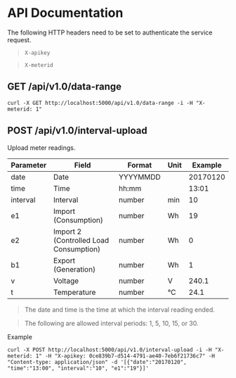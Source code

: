 # API Documentation

The following HTTP headers need to be set to authenticate the service request.
> `X-apikey`

> `X-meterid`


## GET /api/v1.0/data-range

```
curl -X GET http://localhost:5000/api/v1.0/data-range -i -H "X-meterid: 1"
```

## POST /api/v1.0/interval-upload

Upload meter readings.

Parameter   | Field     | Format    | Unit  | Example
---         | ---       | ---       | ---   | ---
date        | Date      | YYYYMMDD  |       | 20170120
time        | Time      | hh:mm     |       | 13:01
interval    | Interval  | number       | min   | 10
e1          | Import (Consumption)  | number | Wh | 19
e2          | Import 2 (Controlled Load Consumption) | number | Wh | 0
b1          | Export (Generation) | number | Wh | 1
v           | Voltage | number | V | 240.1
t           | Temperature | number | °C | 24.1

> The date and time is the time at which the interval reading ended.

> The following are allowed interval periods: 1, 5, 10, 15, or 30.

Example

```
curl -X POST http://localhost:5000/api/v1.0/interval-upload -i -H "X-meterid: 1" -H "X-apikey: 0ce839b7-d514-4791-ae40-7eb6f21736c7" -H "Content-type: application/json" -d '[{"date":"20170120", "time":"13:00", "interval":"10", "e1":"19"}]'
```